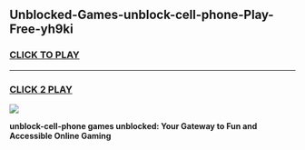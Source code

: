 
## Unblocked-Games-unblock-cell-phone-Play-Free-yh9ki
<h3>
<a href="https://premium76.site?title=unblock-cell-phone&ref=18A1">CLICK TO PLAY</a></h3>
<hr>

<h3>
<a href="https://premium76.site?title=unblock-cell-phone&ref=18A1">CLICK 2 PLAY</a>
  
</h3>

<a href="https://premium76.site?title=unblock-cell-phone&ref=18A1"><img src="https://clearcache.store/games.png"></a>


**unblock-cell-phone games unblocked: Your Gateway to Fun and Accessible Online Gaming**
